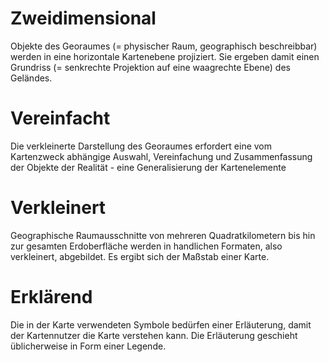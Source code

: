# Zweidimensional
Objekte des Georaumes (= physischer Raum, geographisch beschreibbar) werden in eine horizontale Kartenebene projiziert. Sie ergeben damit einen Grundriss (= senkrechte Projektion auf eine waagrechte Ebene) des Geländes.

# Vereinfacht
  Die verkleinerte Darstellung des Georaumes erfordert eine vom Kartenzweck abhängige Auswahl, Vereinfachung und Zusammenfassung der Objekte der Realität - eine Generalisierung der Kartenelemente

# Verkleinert
  Geographische Raumausschnitte von mehreren Quadratkilometern bis hin zur gesamten Erdoberfläche werden in handlichen Formaten, also verkleinert, abgebildet. Es ergibt sich der Maßstab einer Karte.
# Erklärend
Die in der Karte verwendeten Symbole bedürfen einer Erläuterung, damit der Kartennutzer die Karte verstehen kann. Die Erläuterung geschieht üblicherweise in Form einer Legende.



